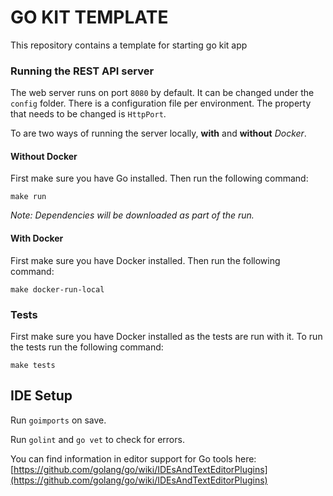 # GO KIT TEMPLATE

This repository contains a template for starting go kit app

### Running the REST API server

The web server runs on port `8080` by default. It can be changed under the `config` folder. There is a configuration 
file per environment. The property that needs to be changed is `HttpPort`.

To are two ways of running the server locally, **with** and **without** *Docker*.

#### Without Docker

First make sure you have Go installed. Then run the following command:
```
make run
```
*Note: Dependencies will be downloaded as part of the run.*
 
 #### With Docker
 First make sure you have Docker installed. Then run the following command:
 ```
make docker-run-local
```

### Tests

First make sure you have Docker installed as the tests are run with it. To run the tests run the following command:
```
make tests
```

## IDE Setup
 
Run `goimports` on save.
 
Run `golint` and `go vet` to check for errors.
 
You can find information in editor support for Go tools here: [https://github.com/golang/go/wiki/IDEsAndTextEditorPlugins](https://github.com/golang/go/wiki/IDEsAndTextEditorPlugins)
